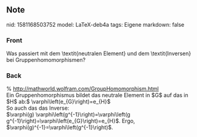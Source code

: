 ## Note
nid: 1581168503752
model: LaTeX-deb4a
tags: Eigene
markdown: false

### Front
Was passiert mit dem \textit{neutralen Element} und dem \textit{Inversen} bei Gruppenhomomorphismen?

### Back
<div>% <a href="http://mathworld.wolfram.com/GroupHomomorphism.html">http://mathworld.wolfram.com/GroupHomomorphism.html</a>
</div><div>
</div>Ein Gruppenhomorphismus bildet das neutrale Element in $G$ auf das in $H$ ab:<span>$ \varphi\left(e_{G}\right)=e_{H}$</span><div>
</div><div>So auch das das Inverse:</div><div>$\varphi(g) \varphi\left(g^{-1}\right)=\varphi\left(g g^{-1}\right)=\varphi\left(e_{G}\right)=e_{H}$. Ergo,  $\varphi(g)^{-1}=\varphi\left(g^{-1}\right)$.
</div>
